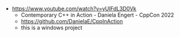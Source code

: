 - https://www.youtube.com/watch?v=yUIFdL3D0Vk
  - Contemporary C++ in Action - Daniela Engert - CppCon 2022
  - https://github.com/DanielaE/CppInAction
  - this is a windows project